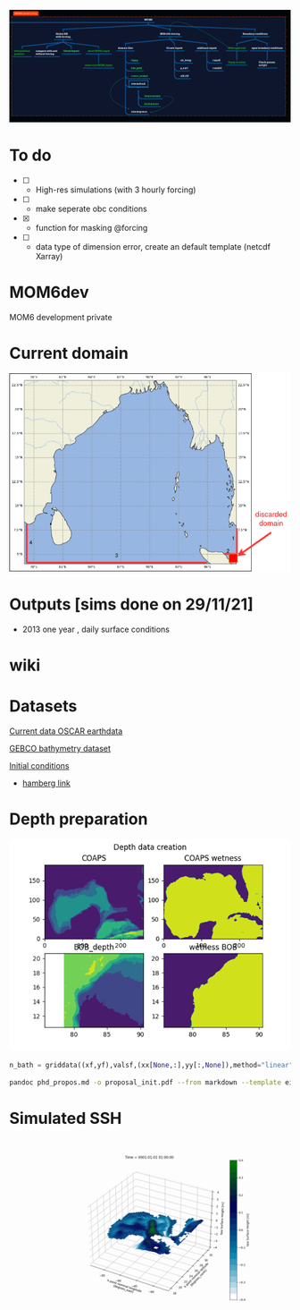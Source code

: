 ![](Screenshot%20from%202021-11-17%2007-57-27.png)

# To do

- [ ] - High-res simulations (with 3 hourly forcing)
- [ ] - make seperate obc conditions 
- [x] - function for masking @forcing
- [ ] - data type of dimension error, create an default template (netcdf Xarray)


# MOM6dev
MOM6 development private

# Current domain

![](summs/Untitled%20Diagram.drawio.png)

# Outputs [sims done on 29/11/21]

- 2013 one year , daily surface conditions


# wiki

# Datasets

[Current data OSCAR earthdata](https://podaac-tools.jpl.nasa.gov/drive/files/allData/oscar/preview/L4/oscar_third_deg)

[GEBCO bathymetry dataset](https://www.gebco.net/data_and_products/gridded_bathymetry_data/)

[Initial conditions ](https://www.ecmwf.int/en/research/climate-reanalysis/ocean-reanalysis)
  - [hamberg link](https://www.cen.uni-hamburg.de/en/icdc/data/ocean/easy-init-ocean/ecmwf-oras5.html)


# Depth preparation


![](data_ana/depth_create.png)

```python
n_bath = griddata((xf,yf),valsf,(xx[None,:],yy[:,None]),method="linear")
```

```BASH
pandoc phd_propos.md -o proposal_init.pdf --from markdown --template eisvogel --listing
```


# Simulated SSH

![](exps/caops/docs/caops1/SSH.gif)
